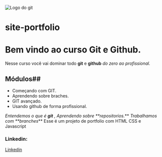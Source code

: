 
![Logo do git](https://sujeitoprogramador.com/wp-content/uploads/2021/04/gitimage.png)



# site-portfolio
# Bem vindo ao curso Git e Github.
Nesse curso você vai  dominar todo **git** e **github** _do zero ao profissional._


## Módulos##
* Começando com GIT.
* Aprendendo sobre braches.
* GIT avançado.
* Usando github de forma profissional.

_Entendemos o que é **git** , Aprendendo sobre **repositorios._** _Trabalhamos com **branches_**
Esse é um projeto de portfolio com HTML CSS e Javascript


### Linkedin:
[Linkedin](https://www.linkedin.com/in/ana-silva-23199471/)


